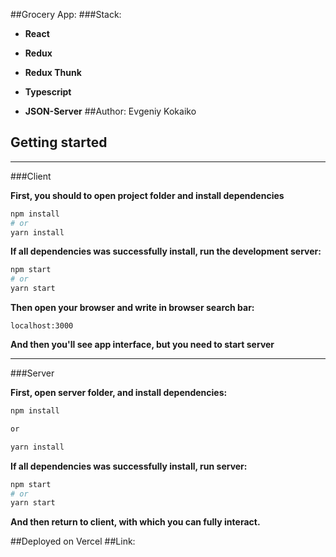 ##Grocery App:
###Stack:
* **React**

* **Redux**

* **Redux Thunk**

* **Typescript**

* **JSON-Server**
##Author: Evgeniy Kokaiko


## Getting started
***
###Client

**First, you should to open project folder and install dependencies**
 
```bash
npm install
# or
yarn install
```
**If all dependencies was successfully install, run the development server:**

```bash
npm start
# or
yarn start
```
**Then open your browser and write in browser search bar:**

```
localhost:3000
```


**And then you'll see app interface, but you need to start server**

***

###Server

**First, open server folder, and install dependencies:**

```bash
npm install

or

yarn install
```
**If all dependencies was successfully install, run server:**

```bash
npm start
# or
yarn start
```

**And then return to client, with which you can fully interact.**

##Deployed on Vercel
##Link: 

